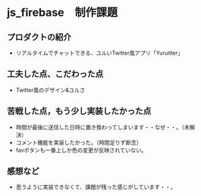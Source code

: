 # js_firebase　制作課題
## プロダクトの紹介
- リアルタイムでチャットできる、ユルいTwitter風アプリ「Yuruitter」
## 工夫した点、こだわった点
- Twitter風のデザイン&ユルさ
## 苦戦した点，もう少し実装したかった点
- 時間が最後に送信した日時に置き換わってしまいます・・なぜ・・。（未解決）
- コメント機能を実装したかった。（時間足りず断念）
- favボタンも一番上しか色の変更が反映されていない。
## 感想など
- 思うように実装できなくて、課題が残った感じがしています・・。